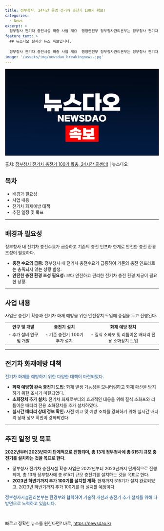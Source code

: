 ```yaml
---
title: 정부청사, 24시간 운영 전기차 충전기 100기 확보!
categories:
  - News
excerpt: >
  정부청사 전기차 충전시설 확충 사업 개요  행정안전부 정부청사관리본부는 정부청사 전기차 충전편의성을 강화하고…
feature_text: >
  ## 뉴스다오 실시간 뉴스 속보입니다.

  정부청사 전기차 충전시설 확충 사업 개요  행정안전부 정부청사관리본부는 정부청사 전기차 충전편의성을 강화하고…
image: '/assets/img/newsdao_breakingnews.jpg'
---
```


![뉴스다오 속보](/assets/img/newsdao_breakingnews.jpg)

<p>출처: <a href="https://newsdao.kr/4167" rel="dofollow">정부청사 전기차 충전기 100기 확충, 24시간 콜센터!</a> | 뉴스다오</p>

<h2 data-ke-size="size26">목차</h2>
<ul>
    <li>배경과 필요성</li>
    <li>사업 내용</li>
    <li>전기차 화재예방 대책</li>
    <li>추진 일정 및 목표</li>
</ul>
<hr>
<h2 data-ke-size="size26">배경과 필요성</h2>
<p data-ke-size="size16">정부청사 내 전기차 충전수요가 급증하고 기존의 충전 인프라 한계로 안전한 충전 환경 조성이 필요하다.</p>
<ul>
    <li><b>충전 수요의 급증:</b> 정부청사 내 전기차 충전수요가 급증하여 기존의 충전 인프라로는 충족되지 않는 상황 발생.</li>
    <li><b>안전한 충전 환경 조성 필요성:</b> 보다 안전하고 편리한 전기차 충전 환경 제공이 필요한 상황.</li>
</ul>
<hr>
<h2 data-ke-size="size26">사업 내용</h2>
<p data-ke-size="size16">사업은 충전기 확충과 전기차 화재 예방을 위한 안전장치 도입에 중점을 두고 진행된다.</p>
<table>
    <tr>
        <td style="text-align: center; height: 17px;"><b>연구 및 개발</b></td>
        <td style="text-align: center; height: 17px;"><b>충전기 설치</b></td>
        <td style="text-align: center; height: 17px;"><b>화재 예방 장치</b></td>
    </tr>
    <tr>
        <td style="text-align: center; height: 17px;">- 추가 설비 연구 및 개발</td>
        <td style="text-align: center; height: 17px;">- 기존 충전기 100기 추가 설치</td>
        <td style="text-align: center; height: 17px;">- 질식 소화포 및 리튬이온 배터리 전용 소화장치 도입</td>
    </tr>
</table>
<hr>
<h2 data-ke-size="size26">전기차 화재예방 대책</h2>
<p data-ke-size="size16"><span style="color: #1a5490;">전기차 화재를 예방하기 위한 다양한 대책이 마련되었다.</span></p>
<ul>
    <li><b>화재 예방형 완속 충전기 도입:</b> 화재 발생 가능성을 모니터링하고 화재 확산을 방지하기 위한 조치가 마련되었다.</li>
    <li><b>소화장치 추가 설치:</b> 전기차 화재로부터의 효과적인 대응을 위해 질식 소화포와 리튬이온 배터리 전용 소화장치를 추가 설치하였다.</li>
    <li><b>실시간 배터리 상태 정보 확인:</b> 사전 예고 및 예방 조치를 강화하기 위해 실시간 배터리 상태 정보 확인이 강화되었다.</li>
</ul>
<hr>
<h2 data-ke-size="size26">추진 일정 및 목표</h2>
<p data-ke-size="size16"><b>2022년부터 2023년까지 단계적으로 진행되며, 총 13개 정부청사에 총 615기 규모 충전기를 설치하는 것을 목표로 한다.</b></p>
<ul>
    <li>정부청사 전기차 충전시설 확충 사업은 2022년부터 2023년까지 단계적으로 진행되며, 총 13개 정부청사에 총 615기 규모 충전기를 설치하는 것을 목표로 한다.</li>
    <li><b>2023년 하반기까지 추가 100기를 설치할 계획</b>: 현재까지 515기가 설치 완료되었고, 2023년 하반기까지 추가 100기를 더 설치할 예정이다.</li>
</ul>
<p data-ke-size="size16"><span style="color: #1a5490;">정부청사시설관리본부는 환경부와 협력하여 기술적 개선과 충전기 추가 설치를 위해 다방면으로 노력하고 있습니다.</span></p>
<p data-ke-size="size16">&nbsp;</p> 

빠르고 정확한 뉴스를 원한다면? 바로, <a href="https://newsdao.kr" rel="dofollow">https://newsdao.kr</a>


